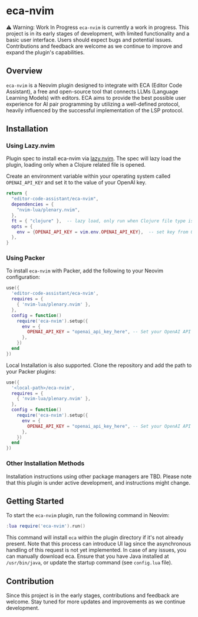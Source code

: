 # eca-nvim

:warning: Warning: Work In Progress
`eca-nvim` is currently a work in progress. This project is in its early stages of development, with limited functionality and a basic user interface. Users should expect bugs and potential issues. Contributions and feedback are welcome as we continue to improve and expand the plugin's capabilities.

## Overview

`eca-nvim` is a Neovim plugin designed to integrate with ECA (Editor Code Assistant), a free and open-source tool that connects LLMs (Language Learning Models) with editors. ECA aims to provide the best possible user experience for AI pair programming by utilizing a well-defined protocol, heavily influenced by the successful implementation of the LSP protocol.

## Installation

### Using Lazy.nvim

Plugin spec to install eca-nvim via [lazy.nvim](https://github.com/folke/lazy.nvim). The spec will lazy load the plugin, loading only when a Clojure related file is opened.

Create an environment variable within your operating system called `OPENAI_API_KEY` and set it to the value of your OpenAI key.

```lua
return {
  "editor-code-assistant/eca-nvim",
  dependencies = {
    "nvim-lua/plenary.nvim",
  },
  ft = { "clojure" },  -- lazy load, only run when Clojure file type is opened
  opts = {
    env = {OPENAI_API_KEY = vim.env.OPENAI_API_KEY},  -- set key from OS Env Var of same name
  },
}
```

### Using Packer

To install `eca-nvim` with Packer, add the following to your Neovim configuration:

```lua
use({
  'editor-code-assistant/eca-nvim',
  requires = {
    { 'nvim-lua/plenary.nvim' },
  },
  config = function()
    require('eca-nvim').setup({
      env = {
        OPENAI_API_KEY = "openai_api_key_here", -- Set your OpenAI API key here from => https://platform.openai.com/settings/organization/api-keys
      },
    })
  end
})
```

Local Installation is also supported. Clone the repository and add the path to your Packer plugins:

```lua
use({
  '<local-path>/eca-nvim',
  requires = {
    { 'nvim-lua/plenary.nvim' },
  },
  config = function()
    require('eca-nvim').setup({
      env = {
        OPENAI_API_KEY = "openai_api_key_here", -- Set your OpenAI API key here from => https://platform.openai.com/settings/organization/api-keys
      },
    })
  end
})
```

### Other Installation Methods

Installation instructions using other package managers are TBD. Please note that this plugin is under active development, and instructions might change.

## Getting Started

To start the `eca-nvim` plugin, run the following command in Neovim:

```lua
:lua require('eca-nvim').run()
```

This command will install `eca` within the plugin directory if it's not already present. Note that this process can introduce UI lag since the asynchronous handling of this request is not yet implemented. In case of any issues, you can manually download eca. Ensure that you have Java installed at `/usr/bin/java`, or update the startup command (see `config.lua` file).

## Contribution

Since this project is in the early stages, contributions and feedback are welcome. Stay tuned for more updates and improvements as we continue development.
